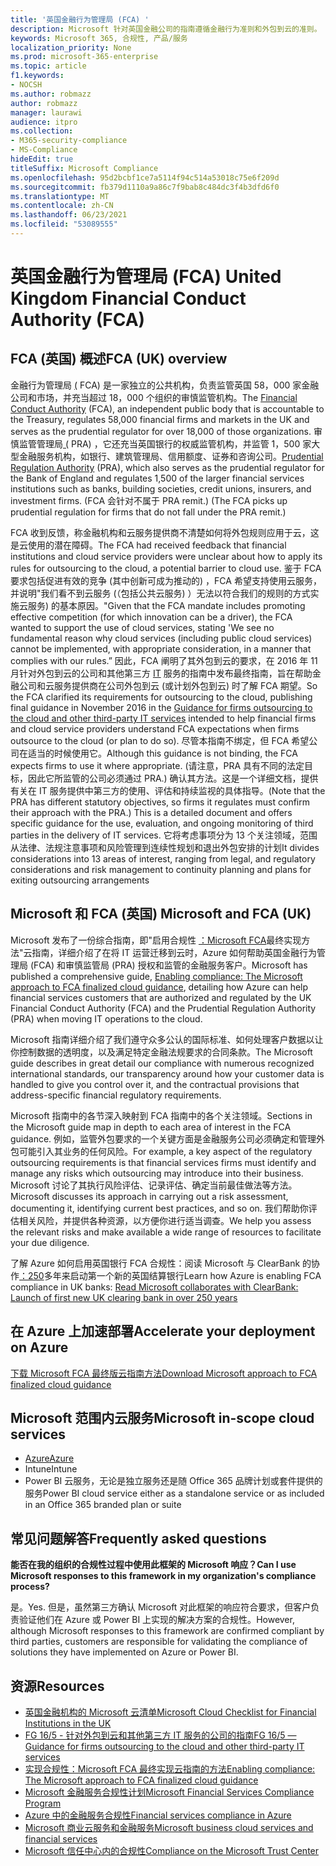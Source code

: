 ```yaml
---
title: '英国金融行为管理局 (FCA) '
description: Microsoft 针对英国金融公司的指南遵循金融行为准则和外包到云的准则。
keywords: Microsoft 365, 合规性, 产品/服务
localization_priority: None
ms.prod: microsoft-365-enterprise
ms.topic: article
f1.keywords:
- NOCSH
ms.author: robmazz
author: robmazz
manager: laurawi
audience: itpro
ms.collection:
- M365-security-compliance
- MS-Compliance
hideEdit: true
titleSuffix: Microsoft Compliance
ms.openlocfilehash: 95d2bcbf1ce7a5114f94c514a53018c75e6f209d
ms.sourcegitcommit: fb379d1110a9a86c7f9bab8c484dc3f4b3dfd6f0
ms.translationtype: MT
ms.contentlocale: zh-CN
ms.lasthandoff: 06/23/2021
ms.locfileid: "53089555"
---
```

# <a name="united-kingdom-financial-conduct-authority-fca"></a><span data-ttu-id="0647b-104">英国金融行为管理局 (FCA) </span><span class="sxs-lookup"><span data-stu-id="0647b-104">United Kingdom Financial Conduct Authority (FCA)</span></span>

## <a name="fca-uk-overview"></a><span data-ttu-id="0647b-105">FCA (英国) 概述</span><span class="sxs-lookup"><span data-stu-id="0647b-105">FCA (UK) overview</span></span>

<span data-ttu-id="0647b-106">金融行为管理局 [ (](https://www.fca.org.uk/) FCA) 是一家独立的公共机构，负责监管英国 58，000 家金融公司和市场，并充当超过 18，000 个组织的审慎监管机构。</span><span class="sxs-lookup"><span data-stu-id="0647b-106">The [Financial Conduct Authority](https://www.fca.org.uk/) (FCA), an independent public body that is accountable to the Treasury, regulates 58,000 financial firms and markets in the UK and serves as the prudential regulator for over 18,000 of those organizations.</span></span> <span data-ttu-id="0647b-107">审慎监管管理局[ (](https://www.bankofengland.co.uk/pra/pages/default.aspx) PRA) ，它还充当英国银行的权威监管机构，并监管 1，500 家大型金融服务机构，如银行、建筑管理局、信用额度、证券和咨询公司。</span><span class="sxs-lookup"><span data-stu-id="0647b-107">[Prudential Regulation Authority](https://www.bankofengland.co.uk/pra/pages/default.aspx) (PRA), which also serves as the prudential regulator for the Bank of England and regulates 1,500 of the larger financial services institutions such as banks, building societies, credit unions, insurers, and investment firms.</span></span> <span data-ttu-id="0647b-108"> (FCA 会针对不属于 PRA remit.) </span><span class="sxs-lookup"><span data-stu-id="0647b-108">(The FCA picks up prudential regulation for firms that do not fall under the PRA remit.)</span></span>

<span data-ttu-id="0647b-109">FCA 收到反馈，称金融机构和云服务提供商不清楚如何将外包规则应用于云，这是云使用的潜在障碍。</span><span class="sxs-lookup"><span data-stu-id="0647b-109">The FCA had received feedback that financial institutions and cloud service providers were unclear about how to apply its rules for outsourcing to the cloud, a potential barrier to cloud use.</span></span> <span data-ttu-id="0647b-110">鉴于 FCA 要求包括促进有效的竞争 (其中创新可成为推动的) ，FCA 希望支持使用云服务，并说明"我们看不到云服务 (（包括公共云服务) ）无法以符合我们的规则的方式实施云服务) 的基本原因。"</span><span class="sxs-lookup"><span data-stu-id="0647b-110">Given that the FCA mandate includes promoting effective competition (for which innovation can be a driver), the FCA wanted to support the use of cloud services, stating 'We see no fundamental reason why cloud services (including public cloud services) cannot be implemented, with appropriate consideration, in a manner that complies with our rules.”</span></span> <span data-ttu-id="0647b-111">因此，FCA 阐明了其外包到云的要求，在 2016 年 11 月针对外包到云的公司和其他第三方 [IT](https://www.fca.org.uk/publication/finalised-guidance/fg16-5.pdf) 服务的指南中发布最终指南，旨在帮助金融公司和云服务提供商在公司外包到云 (或计划外包到云) 时了解 FCA 期望。</span><span class="sxs-lookup"><span data-stu-id="0647b-111">So the FCA clarified its requirements for outsourcing to the cloud, publishing final guidance in November 2016 in the [Guidance for firms outsourcing to the cloud and other third-party IT services](https://www.fca.org.uk/publication/finalised-guidance/fg16-5.pdf) intended to help financial firms and cloud service providers understand FCA expectations when firms outsource to the cloud (or plan to do so).</span></span> <span data-ttu-id="0647b-112">尽管本指南不绑定，但 FCA 希望公司在适当的时候使用它。</span><span class="sxs-lookup"><span data-stu-id="0647b-112">Although this guidance is not binding, the FCA expects firms to use it where appropriate.</span></span> <span data-ttu-id="0647b-113"> (请注意，PRA 具有不同的法定目标，因此它所监管的公司必须通过 PRA.) 确认其方法。这是一个详细文档，提供有关在 IT 服务提供中第三方的使用、评估和持续监视的具体指导。</span><span class="sxs-lookup"><span data-stu-id="0647b-113">(Note that the PRA has different statutory objectives, so firms it regulates must confirm their approach with the PRA.) This is a detailed document and offers specific guidance for the use, evaluation, and ongoing monitoring of third parties in the delivery of IT services.</span></span> <span data-ttu-id="0647b-114">它将考虑事项分为 13 个关注领域，范围从法律、法规注意事项和风险管理到连续性规划和退出外包安排的计划</span><span class="sxs-lookup"><span data-stu-id="0647b-114">It divides considerations into 13 areas of interest, ranging from legal, and regulatory considerations and risk management to continuity planning and plans for exiting outsourcing arrangements</span></span>

## <a name="microsoft-and-fca-uk"></a><span data-ttu-id="0647b-115">Microsoft 和 FCA (英国) </span><span class="sxs-lookup"><span data-stu-id="0647b-115">Microsoft and FCA (UK)</span></span>

<span data-ttu-id="0647b-116">Microsoft 发布了一份综合指南，即"启用合规性 [：Microsoft FCA](https://go.microsoft.com/fwlink/p/?linkid=2101561)最终实现方法"云指南，详细介绍了在将 IT 运营迁移到云时，Azure 如何帮助英国金融行为管理局 (FCA) 和审慎监管局 (PRA) 授权和监管的金融服务客户。</span><span class="sxs-lookup"><span data-stu-id="0647b-116">Microsoft has published a comprehensive guide, [Enabling compliance: The Microsoft approach to FCA finalized cloud guidance](https://go.microsoft.com/fwlink/p/?linkid=2101561), detailing how Azure can help financial services customers that are authorized and regulated by the UK Financial Conduct Authority (FCA) and the Prudential Regulation Authority (PRA) when moving IT operations to the cloud.</span></span>

<span data-ttu-id="0647b-117">Microsoft 指南详细介绍了我们遵守众多公认的国际标准、如何处理客户数据以让你控制数据的透明度，以及满足特定金融法规要求的合同条款。</span><span class="sxs-lookup"><span data-stu-id="0647b-117">The Microsoft guide describes in great detail our compliance with numerous recognized international standards, our transparency around how your customer data is handled to give you control over it, and the contractual provisions that address-specific financial regulatory requirements.</span></span>

<span data-ttu-id="0647b-118">Microsoft 指南中的各节深入映射到 FCA 指南中的各个关注领域。</span><span class="sxs-lookup"><span data-stu-id="0647b-118">Sections in the Microsoft guide map in depth to each area of interest in the FCA guidance.</span></span> <span data-ttu-id="0647b-119">例如，监管外包要求的一个关键方面是金融服务公司必须确定和管理外包可能引入其业务的任何风险。</span><span class="sxs-lookup"><span data-stu-id="0647b-119">For example, a key aspect of the regulatory outsourcing requirements is that financial services firms must identify and manage any risks which outsourcing may introduce into their business.</span></span> <span data-ttu-id="0647b-120">Microsoft 讨论了其执行风险评估、记录评估、确定当前最佳做法等方法。</span><span class="sxs-lookup"><span data-stu-id="0647b-120">Microsoft discusses its approach in carrying out a risk assessment, documenting it, identifying current best practices, and so on.</span></span> <span data-ttu-id="0647b-121">我们帮助你评估相关风险，并提供各种资源，以方便你进行适当调查。</span><span class="sxs-lookup"><span data-stu-id="0647b-121">We help you assess the relevant risks and make available a wide range of resources to facilitate your due diligence.</span></span>

<span data-ttu-id="0647b-122">了解 Azure 如何启用英国银行 FCA 合规性：阅读 Microsoft 与 ClearBank 的协作[：250](https://customers.microsoft.com/story/microsoft-collaborates-with-clearbank)多年来启动第一个新的英国结算银行</span><span class="sxs-lookup"><span data-stu-id="0647b-122">Learn how Azure is enabling FCA compliance in UK banks: [Read Microsoft collaborates with ClearBank: Launch of first new UK clearing bank in over 250 years](https://customers.microsoft.com/story/microsoft-collaborates-with-clearbank)</span></span>

## <a name="accelerate-your-deployment-on-azure"></a><span data-ttu-id="0647b-123">在 Azure 上加速部署</span><span class="sxs-lookup"><span data-stu-id="0647b-123">Accelerate your deployment on Azure</span></span>

[<span data-ttu-id="0647b-124">下载 Microsoft FCA 最终版云指南方法</span><span class="sxs-lookup"><span data-stu-id="0647b-124">Download Microsoft approach to FCA finalized cloud guidance</span></span>](https://go.microsoft.com/fwlink/p/?linkid=2101561)

## <a name="microsoft-in-scope-cloud-services"></a><span data-ttu-id="0647b-125">Microsoft 范围内云服务</span><span class="sxs-lookup"><span data-stu-id="0647b-125">Microsoft in-scope cloud services</span></span>

- [<span data-ttu-id="0647b-126">Azure</span><span class="sxs-lookup"><span data-stu-id="0647b-126">Azure</span></span>](https://aka.ms/AzureCompliance)
- <span data-ttu-id="0647b-127">Intune</span><span class="sxs-lookup"><span data-stu-id="0647b-127">Intune</span></span>
- <span data-ttu-id="0647b-128">Power BI 云服务，无论是独立服务还是随 Office 365 品牌计划或套件提供的服务</span><span class="sxs-lookup"><span data-stu-id="0647b-128">Power BI cloud service either as a standalone service or as included in an Office 365 branded plan or suite</span></span>

## <a name="frequently-asked-questions"></a><span data-ttu-id="0647b-129">常见问题解答</span><span class="sxs-lookup"><span data-stu-id="0647b-129">Frequently asked questions</span></span>

<span data-ttu-id="0647b-130">**能否在我的组织的合规性过程中使用此框架的 Microsoft 响应？**</span><span class="sxs-lookup"><span data-stu-id="0647b-130">**Can I use Microsoft responses to this framework in my organization's compliance process?**</span></span>

<span data-ttu-id="0647b-131">是。</span><span class="sxs-lookup"><span data-stu-id="0647b-131">Yes.</span></span> <span data-ttu-id="0647b-132">但是，虽然第三方确认 Microsoft 对此框架的响应符合要求，但客户负责验证他们在 Azure 或 Power BI 上实现的解决方案的合规性。</span><span class="sxs-lookup"><span data-stu-id="0647b-132">However, although Microsoft responses to this framework are confirmed compliant by third parties, customers are responsible for validating the compliance of solutions they have implemented on Azure or Power BI.</span></span>

## <a name="resources"></a><span data-ttu-id="0647b-133">资源</span><span class="sxs-lookup"><span data-stu-id="0647b-133">Resources</span></span>

- [<span data-ttu-id="0647b-134">英国金融机构的 Microsoft 云清单</span><span class="sxs-lookup"><span data-stu-id="0647b-134">Microsoft Cloud Checklist for Financial Institutions in the UK</span></span>](https://aka.ms/Azure-UK-compliance)
- [<span data-ttu-id="0647b-135">FG 16/5 - 针对外包到云和其他第三方 IT 服务的公司的指南</span><span class="sxs-lookup"><span data-stu-id="0647b-135">FG 16/5 — Guidance for firms outsourcing to the cloud and other third-party IT services</span></span>](https://www.fca.org.uk/publication/finalised-guidance/fg16-5.pdf)
- [<span data-ttu-id="0647b-136">实现合规性：Microsoft FCA 最终实现云指南的方法</span><span class="sxs-lookup"><span data-stu-id="0647b-136">Enabling compliance: The Microsoft approach to FCA finalized cloud guidance</span></span>](https://go.microsoft.com/fwlink/p/?linkid=2101561)
- [<span data-ttu-id="0647b-137">Microsoft 金融服务合规性计划</span><span class="sxs-lookup"><span data-stu-id="0647b-137">Microsoft Financial Services Compliance Program</span></span>](https://www.microsoft.com/download/details.aspx?id=55332)
- [<span data-ttu-id="0647b-138">Azure 中的金融服务合规性</span><span class="sxs-lookup"><span data-stu-id="0647b-138">Financial services compliance in Azure</span></span>](https://azure.microsoft.com/resources/videos/azurecon-2015-financial-services-compliance-in-azure/)
- [<span data-ttu-id="0647b-139">Microsoft 商业云服务和金融服务</span><span class="sxs-lookup"><span data-stu-id="0647b-139">Microsoft business cloud services and financial services</span></span>](https://www.microsoft.com/trustcenter/cloudservices/financialservices)
- [<span data-ttu-id="0647b-140">Microsoft 信任中心内的合规性</span><span class="sxs-lookup"><span data-stu-id="0647b-140">Compliance on the Microsoft Trust Center</span></span>](https://www.microsoft.com/trust-center/compliance/compliance-overview)
